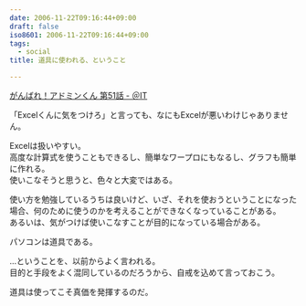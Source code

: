 ```yaml
---
date: 2006-11-22T09:16:44+09:00
draft: false
iso8601: 2006-11-22T09:16:44+09:00
tags:
  - social
title: 道具に使われる、ということ

---
```


[がんばれ！アドミンくん 第51話 - ＠IT](http://www.atmarkit.co.jp/fwin2k/itpropower/admin-kun/051/adminkun051.html)

「Excelくんに気をつけろ」と言っても、なにもExcelが悪いわけじゃありません。

Excelは扱いやすい。  
高度な計算式を使うこともできるし、簡単なワープロにもなるし、グラフも簡単に作れる。  
使いこなそうと思うと、色々と大変ではある。

使い方を勉強しているうちは良いけど、いざ、それを使おうということになった場合、何のために使うのかを考えることができなくなっていることがある。  
あるいは、気がつけば使いこなすことが目的になっている場合がある。

パソコンは道具である。

…ということを、以前からよく言われる。  
目的と手段をよく混同しているのだろうから、自戒を込めて言っておこう。

道具は使ってこそ真価を発揮するのだ。
